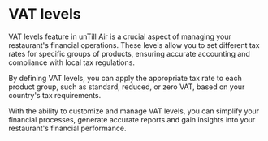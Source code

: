 # VAT levels

VAT levels feature in unTill Air is a crucial aspect of managing your restaurant's financial operations. These levels allow you to set different tax rates for specific groups of products, ensuring accurate accounting and compliance with local tax regulations.

By defining VAT levels, you can apply the appropriate tax rate to each product group, such as standard, reduced, or zero VAT, based on your country's tax requirements.

With the ability to customize and manage VAT levels, you can simplify your financial processes, generate accurate reports and gain insights into your restaurant's financial performance.
